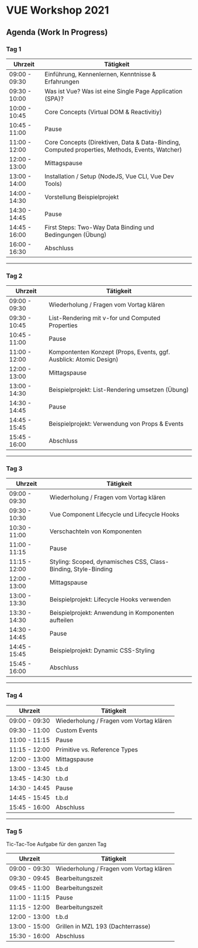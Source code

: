 # VUE Workshop 2021

## Agenda (Work In Progress)

### Tag 1

Uhrzeit       | Tätigkeit
------------- | --------------------------------------------------
09:00 - 09:30 | Einführung, Kennenlernen, Kenntnisse & Erfahrungen
09:30 - 10:00 | Was ist Vue? Was ist eine Single Page Application (SPA)?
10:00 - 10:45 | Core Concepts (Virtual DOM & Reactivitiy)
10:45 - 11:00 | Pause
11:00 - 12:00 | Core Concepts (Direktiven, Data & Data-Binding, Computed properties, Methods, Events, Watcher)
12:00 - 13:00 | Mittagspause
13:00 - 14:00 | Installation / Setup (NodeJS, Vue CLI, Vue Dev Tools)
14:00 - 14:30 | Vorstellung Beispielprojekt
14:30 - 14:45 | Pause
14:45 - 16:00 | First Steps: Two-Way Data Binding und Bedingungen (Übung)
16:00 - 16:30 | Abschluss

---
### Tag 2

Uhrzeit       | Tätigkeit
------------- | ----------------------------------------------
09:00 - 09:30 | Wiederholung / Fragen vom Vortag klären
09:30 - 10:45 | List-Rendering mit v-for und Computed Properties
10:45 - 11:00 | Pause
11:00 - 12:00 | Kompontenten Konzept (Props, Events, ggf. Ausblick: Atomic Design)
12:00 - 13:00 | Mittagspause
13:00 - 14:30 | Beispielprojekt: List-Rendering umsetzen (Übung)
14:30 - 14:45 | Pause
14:45 - 15:45 | Beispielprojekt: Verwendung von Props & Events
15:45 - 16:00 | Abschluss

---
### Tag 3

Uhrzeit       | Tätigkeit
------------- | -------------------------------------------
09:00 - 09:30 | Wiederholung / Fragen vom Vortag klären
09:30 - 10:30 | Vue Component Lifecycle und Lifecycle Hooks
10:30 - 11:00 | Verschachteln von Komponenten
11:00 - 11:15 | Pause
11:15 - 12:00 | Styling: Scoped, dynamisches CSS, Class-Binding, Style-Binding
12:00 - 13:00 | Mittagspause
13:00 - 13:30 | Beispielprojekt: Lifecycle Hooks verwenden
13:30 - 14:30 | Beispielprojekt: Anwendung in Komponenten aufteilen
14:30 - 14:45 | Pause
14:45 - 15:45 | Beispielprojekt: Dynamic CSS-Styling
15:45 - 16:00 | Abschluss

---
### Tag 4

Uhrzeit | Tätigkeit
------- | ---------
09:00 - 09:30 | Wiederholung / Fragen vom Vortag klären
09:30 - 11:00 | Custom Events
11:00 - 11:15 | Pause
11:15 - 12:00 | Primitive vs. Reference Types
12:00 - 13:00 | Mittagspause
13:00 - 13:45 | t.b.d
13:45 - 14:30 | t.b.d
14:30 - 14:45 | Pause
14:45 - 15:45 | t.b.d
15:45 - 16:00 | Abschluss

---
### Tag 5

Tic-Tac-Toe Aufgabe für den ganzen Tag

Uhrzeit       | Tätigkeit
------------- | -----------------------------------------------------------
09:00 - 09:30 | Wiederholung / Fragen vom Vortag klären
09:30 - 09:45 | Bearbeitungszeit
09:45 - 11:00 | Bearbeitungszeit
11:00 - 11:15 | Pause
11:15 - 12:00 | Bearbeitungszeit
12:00 - 13:00 | t.b.d
13:00 - 15:00 | Grillen in MZL 193 (Dachterrasse)
15:30 - 16:00 | Abschluss
